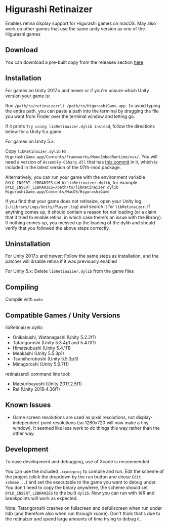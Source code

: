 # Higurashi Retinaizer

Enables retina display support for Higurashi games on macOS.  May also work on other games that use the same unity version as one of the Higurashi games

## Download
You can download a pre-built copy from the releases section [here](https://github.com/tellowkrinkle/higurashi-retinaizer/releases/latest)

## Installation
For games on Unity 2017.x and newer or if you're unsure which Unity version your game is:

Run `/path/to/retinaizercli /path/to/HigurashiGame.app`.  To avoid typing the entire path, you can paste a path into the terminal by dragging the file you want from Finder over the terminal window and letting go.

If it prints `Try using libRetinaizer.dylib instead`, follow the directions below for a Unity 5.x game.

For games on Unity 5.x:

Copy `libRetinaizer.dylib` to `HigurashiGame.app/Contents/Frameworks/MonoEmbedRuntime/osx/`.  You will need a version of `Assembly-CSharp.dll` that has [this commit](https://github.com/07th-mod/higurashi-assembly/commit/0f625a5bcebdb07674531b92eb68f8d16a9bc14f) in it, which is included in the latest version of the 07th-mod package.

Alternatively, you can run your game with the environment variable `DYLD_INSERT_LIBRARIES` set to `libRetinaizer.dylib`, for example `DYLD_INSERT_LIBRARIES=/path/to/libRetinaizer.dylib HigurashiGame.app/Contents/MacOS/HigurashiGame`

If you find that your game does not retinaize, open your Unity log (`~/Library/Logs/Unity/Player.log`) and search it for `libRetinaizer`.  If anything comes up, it should contain a reason for not loading (or a claim that it tried to enable retina, in which case there's an issue with the library).  If nothing comes up, you messed up the loading of the dylib and should verify that you followed the above steps correctly.

## Uninstallation
For Unity 2017.x and newer:
Follow the same steps as installation, and the patcher will disable retina if it was previously enabled

For Unity 5.x:
Delete `libRetinaizer.dylib` from the game files

## Compiling
Compile with `make`

## Compatible Games / Unity Versions
libRetinaizer.dylib:
- Onikakushi, Watanagashi (Unity 5.2.2f1)
- Tatarigoroshi (Unity 5.3.4p1 and 5.4.0f1)
- Himatsubushi (Unity 5.4.1f1)
- Meakashi (Unity 5.5.3p1)
- Tsumihoroboshi (Unity 5.5.3p3)
- Minagoroshi (Unity 5.6.7f1)

retinaizercli command line tool:
- Matsuribayashi (Unity 2017.2.5f1)
- Rei (Unity 2019.4.36f1)

## Known Issues
- Game screen resolutions are used as pixel resolutions, not display-independent-point resolutions (so 1280x720 will now make a tiny window).  It seemed like less work to do things this way rather than the other way.

## Development
To ease development and debugging, use of Xcode is recommended.

You can use the included `.xcodeproj` to compile and run.  Edit the scheme of the project (click the dropdown by the run button and chose `Edit scheme...`) and set the executable to the game you want to debug under.  You don't need to copy the binary anywhere, the scheme should set `DYLD_INSERT_LIBRARIES` to the built `dylib`.  Now you can run with ⌘R and breakpoints will work as expected. 

Note: Tatarigoroshi crashes on fullscreen and defullscreen when run under lldb (and therefore also when run through xcode).  Don't think that's due to the retinaizer and spend large amounts of time trying to debug it.
